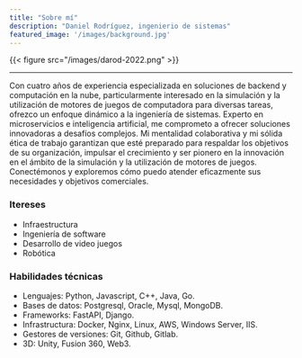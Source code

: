```yaml
---
title: "Sobre mí"
description: "Daniel Rodríguez, ingenierio de sistemas"
featured_image: '/images/background.jpg'
---
```

{{< figure src="/images/darod-2022.png"  >}}

---------------------------
Con cuatro años de experiencia especializada en soluciones de backend y computación en la nube, particularmente interesado en la simulación y la utilización de motores de juegos de computadora para diversas tareas, ofrezco un enfoque dinámico a la ingeniería de sistemas. Experto en microservicios e inteligencia artificial, me comprometo a ofrecer soluciones innovadoras a desafíos complejos. Mi mentalidad colaborativa y mi sólida ética de trabajo garantizan que esté preparado para respaldar los objetivos de su organización, impulsar el crecimiento y ser pionero en la innovación en el ámbito de la simulación y la utilización de motores de juegos. Conectémonos y exploremos cómo puedo atender eficazmente sus necesidades y objetivos comerciales.


### Itereses
* Infraestructura
* Ingeniería de software 
* Desarrollo de video juegos
* Robótica 

### Habilidades técnicas
* Lenguajes: Python, Javascript, C++, Java, Go.
* Bases de datos: Postgresql, Oracle, Mysql, MongoDB.
* Frameworks: FastAPI, Django.
* Infrastructura: Docker, Nginx, Linux, AWS, Windows Server, IIS.
* Gestores de versiones: Git, Github, Gitlab.
* 3D: Unity, Fusion 360, Web3.